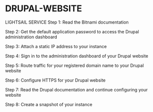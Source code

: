 # DRUPAL-WEBSITE
LIGHTSAIL SERVICE
Step 1: Read the Bitnami documentation
      
Step 2: Get the default application password to access the Drupal administration dashboard

Step 3: Attach a static IP address to your instance

Step 4: Sign in to the administration dashboard of your Drupal website

Step 5: Route traffic for your registered domain name to your Drupal website

Step 6: Configure HTTPS for your Drupal website

Step 7: Read the Drupal documentation and continue configuring your website

Step 8: Create a snapshot of your instance
